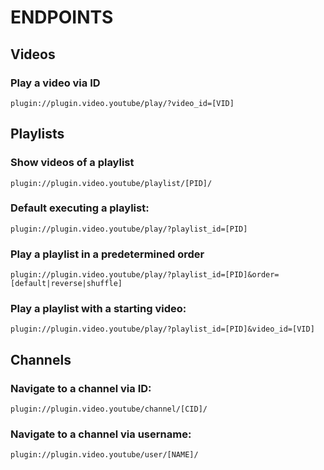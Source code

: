 # ENDPOINTS
## Videos
### Play a video via ID
```
plugin://plugin.video.youtube/play/?video_id=[VID]
```
## Playlists
### Show videos of a playlist
```
plugin://plugin.video.youtube/playlist/[PID]/
```
### Default executing a playlist:
```
plugin://plugin.video.youtube/play/?playlist_id=[PID]
```
### Play a playlist in a predetermined order
```
plugin://plugin.video.youtube/play/?playlist_id=[PID]&order=[default|reverse|shuffle]
```
### Play a playlist with a starting video:
```
plugin://plugin.video.youtube/play/?playlist_id=[PID]&video_id=[VID]
```
## Channels
### Navigate to a channel via ID:
```
plugin://plugin.video.youtube/channel/[CID]/
```
### Navigate to a channel via username:
```
plugin://plugin.video.youtube/user/[NAME]/
```
